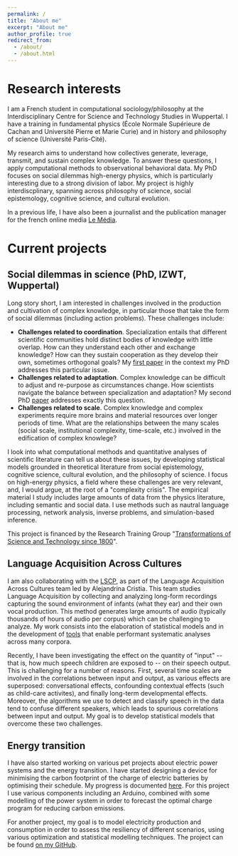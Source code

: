 ```yaml
---
permalink: /
title: "About me"
excerpt: "About me"
author_profile: true
redirect_from: 
  - /about/
  - /about.html
---
```


Research interests
==================

I am a French student in computational sociology/philosophy at the Interdisciplinary Centre for Science and Technology Studies in Wuppertal. I have a training in fundamental physics (École Normale Supérieure de Cachan and Université Pierre et Marie Curie) and in history and philosophy of science (Université Paris-Cité).

My research aims to understand how collectives generate, leverage, transmit, and sustain complex knowledge. To answer these questions, I apply computational methods to observational behavioral data. My PhD focuses on social dilemmas high-energy physics, which is particularly interesting due to a strong division of labor. My project is highly interdiscplinary, spanning across philosophy of science, social epistemology, cognitive science, and cultural evolution. 

In a previous life, I have also been a journalist and the publication manager for the french online media [Le Média](https://lemediatv.fr>).

Current projects
================

Social dilemmas in science (PhD, IZWT, Wuppertal)
-------------------------------------------------------------------------------------------------

Long story short, I am interested in challenges involved in the production and cultivation of complex knowledge, in particular those that take the form of social dilemmas (including action problems). These challenges include:

 - **Challenges related to coordination**. Specialization entails that different scientific communities hold distinct bodies of knowledge with little overlap. How can they understand each other and exchange knowledge? How can they sustain cooperation as they develop their own, sometimes orthogonal goals? My <a href="https://direct.mit.edu/qss/article/doi/10.1162/qss_a_00262/117340/How-research-programs-come-apart-the-example-of">first paper</a> in the context my PhD addresses this particular issue. 
 - **Challenges related to adaptation**. Complex knowledge can be difficult to adjust and re-purpose as circumstances change. How scientists navigate the balance between specialization and adaptation? My second PhD <a href="https://epjdatascience.springeropen.com/articles/10.1140/epjds/s13688-024-00516-8">paper</a> addresses exactly this question.
 - **Challenges related to scale**. Complex knowledge and complex experiments require more brains and material resources over longer periods of time. What are the relationships between the many scales (social scale, institutional complexity, time-scale, etc.) involved in the edification of complex knowlege?

I look into what computational methods and quantitative analyses of scientific literature can tell us about these issues, by developing statistical models grounded in theoretical literature from social epistemology, cognitive science, cultural evolution, and the philosophy of science. I focus on high-energy physics, a field where these challenges are very relevant, and, I would argue, at the root of a "complexity crisis". The empirical material I study includes large amounts of data from the physics literature, including semantic and social data. I use methods such as nautral language processing, network analysis, inverse problems, and simulation-based inference.
 
This project is financed by the Research Training Group "<a href="https://grk2696.de/">Transformations of Science and Technology since 1800</a>".

  
Language Acquisition Across Cultures
------------------------------------

I am also collaborating with the <a href="https://lscp.dec.ens.fr/en">LSCP</a>, as part of the Language Acquisition Across Cultures team led by Alejandrina Cristia. This team studies Language Acquisition by collecting and analyzing long-form recordings capturing the sound environment of infants (what they ear) and their own vocal production.
This method generates large amounts of audio (typically thousands of hours of audio per corpus) which can be challenging to analyze. My work consists into the elaboration of statistical models and in the development of <a href="https://github.com/LAAC-LSCP/ChildProject">tools</a> that enable performant systematic analyses across many corpora.

Recently, I have been investigating the effect on the quantity of "input" -- that is, how much speech children are exposed to -- on their speech output. This is challenging for a number of reasons. First, several time scales are involved in the correlations between input and output, as various effects are superposed: conversational effects, confounding contextual effects (such as child-care activites), and finally long-term developmental effects. Moreover, the algorithms we use to detect and classify speech in the data tend to confuse different speakers, which leads to spurious correlations between input and output. My goal is to develop statistical models that overcome these two challenges.

Energy transition
-----------------

I have also started working on various pet projects about electric power systems and the energy transition.
I have started designing a device for minimising the carbon footprint of the charge of electric batteries by optimising their schedule. My progress is documented <a href="/battery-charge">here</a>. For this project I use various components including an Arduino, combined with some modelling of the power system in order to forecast the optimal charge program for reducing carbon emissions.

For another project, my goal is to model electricity production and consumption in order to assess the resiliency of different scenarios, using various optimization and statistical modelling techniques.
The project can be found [on my GitHub](https://github.com/lucasgautheron/scenarios-rte-simulation). 




